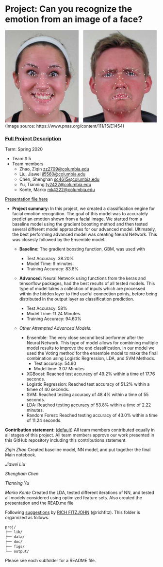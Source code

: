 # Project: Can you recognize the emotion from an image of a face? 
<img src="figs/CE.jpg" alt="Compound Emotions" width="500"/>
(Image source: https://www.pnas.org/content/111/15/E1454)

### [Full Project Description](doc/project3_desc.md)

Term: Spring 2020

+ Team # 5
+ Team members
	+ Zhao, Ziqin zz2709@columbia.edu
	+ Liu, Jiawei jl5560@columbia.edu
	+ Chen, Shenghan sc4615@columbia.edu
	+ Yu, Tianning ty2422@columbia.edu
	+ Konte, Marko mk4222@columbia.edu

[Presentation file here](https://github.com/TZstatsADS/Spring2020-Project3-group5/blob/master/doc/Project%203-%20Image%20Classification.pptx)

+ **Project summary:** 
In this project, we created a classification engine for facial emotion recognition. The goal of this model was to accurately predict an emotion shown from a facial image. We started from a baseline model using the gradient boosting method and then tested several different model approaches for our advanced model. Ultimately, the best performing advanced model was creating Neural Network. This was closesly followed by the Ensemble model. 

	+ **Baseline:** The gradient boosting function, GBM, was used with 
		+ Test Accuracy: 38.20%
		+ Model  Time: 9 minutes.
		+ Training Accuracy: 83.8%
	
	+ **Advanced:** Neural Network using functions from the keras and tensorflow packages, had the best results of all tested 				models. This type of model takes a collection of inputs which are processed within the hidden layer to find 				useful connection points, before being distributed in the output layer as classification prediction.  
		+ Test Accuracy: 58% 
		+ Model Time: 11.24 Minutes. 
		+ Training Accuracy: 94.60%
	
	+ *Other Attempted Advanced Models:*
		+ Ensemble: The very close second best performer after the Neural Network. This type of model allows for combining 				multiple model results to improve the end classification. In our model we used the Voting method for the 				ensemble model to make the final combination using Logistic Regression, LDA, and SVM Methods.  
			+ Test accuracy: 54.60
			+ Model time: 3.07 Minutes
		+ XGBoost: Reached test accuracy of 49.2% within a time of 17.76 seconds. 
		+ Logistic Regression: Reached test accuracy of 51.2% within a timee of 40 seconds. 
		+ SVM: Reached testing accuracy of 48.4% within a time of 55 seconds. 
		+ LDA: Reached testing accuracy of 53.8% within a time of 2.22 minutes. 
		+ Random Forest: Reached testing accuracy of 43.0% within a time of 11.24 seconds.

**Contribution statement**: ([default](doc/a_note_on_contributions.md)) All team members contributed equally in all stages of this project. All team members approve our work presented in this GitHub repository including this contributions statement. 

*Ziqin Zhao* Created baseline model, NN model, and put together the final Main notebook. 

*Jiawei Liu*

*Shengham Chen*

*Tianning Yu*

*Marko Konte* Created the LDA, tested different iterations of NN, and tested all models considered using optimized feature sets. Also created the presentation and the READ.me file 

Following [suggestions](http://nicercode.github.io/blog/2013-04-05-projects/) by [RICH FITZJOHN](http://nicercode.github.io/about/#Team) (@richfitz). This folder is orgarnized as follows.

```
proj/
├── lib/
├── data/
├── doc/
├── figs/
└── output/
```

Please see each subfolder for a README file.
